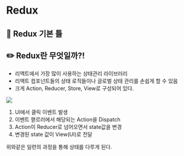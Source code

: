 # Redux  


## :triangular_flag_on_post: Redux 기본 틀  

## :pencil2: Redux란 무엇일까?!  

- 리액트에서 가장 많이 사용하는 상태관리 라이브러리
- 리액트 컴포넌트들의 상태 로직들이나 글로벌 상태 관리를 손쉽게 할 수 있음
- 크게 Action, Reducer, Store, View로 구성되어 있다.

![](https://velog.velcdn.com/images/nowod_it/post/5fd8ca33-c4bb-45c6-a77b-ba088f185874/image.png)  
  
1. UI에서 클릭 이벤트 발생
2. 이벤트 핻르러에서 해당되는 Action을 Dispatch
3. Action이 Reducer로 넘어오면서 state값을 변경
4. 변경된 state 값이 View(UI)로 전달
  
위와같은 일련의 과정을 통해 상태를 다루게 된다.